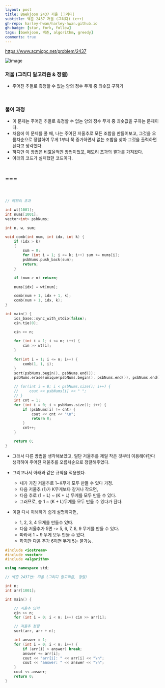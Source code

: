 ```yaml
---
layout: post
title: Baekjoon 2437 저울 (그리디)
subtitle: 백준 2437 저울 (그리디) (c++)
gh-repo: harley-hwan/harley-hwan.github.io
gh-badge: [star, fork, follow]
tags: [baekjoon, 백준, algorithm, greedy]
comments: true
---
```


https://www.acmicpc.net/problem/2437

![image](https://user-images.githubusercontent.com/68185569/133775215-3b6ccc8a-16ea-4782-9f0d-99c226d3c20b.png)




### 저울 (그리디 알고리즘 & 정렬)
+ 주어진 추들로 측정할 수 없는 양의 정수 무게 중 최솟값 구하기


​

### 풀이 과정

+ 이 문제는 주어진 추들로 측정할 수 없는 양의 정수 무게 중 최솟값을 구하는 문제이다.
+ 처음에 이 문제를 풀 때, 나는 주어진 저울추로 모든 조합을 만들어보고, 그것을 오름차순으로 정렬하여 무게 1부터 쭉 증가하면서 없는 조합을 찾아 그것을 출력하면 된다고 생각했다.
+ 하지만 이 방법은 비효율적인 방법이었꼬, 메모리 초과의 결과를 가져왔다.
+ 아래의 코드가 실패했던 코드이다.


​---
=======
​


```c++
// 메모리 초과

int wt[1001];
int nums[1001];
vector<int> psbNums;

int n, w, sum;

void comb(int num, int idx, int k) {
    if (idx > k)
    {
        sum = 0;
        for (int i = 1; i <= k; i++) sum += nums[i];
        psbNums.push_back(sum);
        return;
    }

    if (num > n) return;
    
    nums[idx] = wt[num];

    comb(num + 1, idx + 1, k);
    comb(num + 1, idx, k);
}

int main() {
    ios_base::sync_with_stdio(false);
    cin.tie(0);

    cin >> n;
    
    for (int i = 1; i <= n; i++) { 
        cin >> wt[i];
    }
    
    for(int i = 1; i <= n; i++) {
        comb(1, 1, i);
    }    
    sort(psbNums.begin(), psbNums.end());
    psbNums.erase(unique(psbNums.begin(), psbNums.end()), psbNums.end());

    // for(int i = 0; i < psbNums.size(); i++) {
    //     cout << psbNums[i] << " ";
    // }
    int cnt = 1;
    for (int i = 0; i < psbNums.size(); i++) {
        if (psbNums[i] != cnt) {
            cout << cnt << "\n";
            return 0;
        }
        cnt++;
    }

    return 0;
}
```



+ 그래서 다른 방법을 생각해보았고, 일단 저울추를 제일 작은 것부터 이용해야한다 생각하여 주어진 저울추를 오름차순으로 정렬해주었다.
+ 그리고나서 아래와 같은 규칙을 적용했다.
  
    + 내가 가진 저울추로 1~K무게 모두 만들 수 있다 가정.
    + 다음 저울추 (1)가 K무게보다 같거나 작으면,
    + 다음 추로 (1 + L) ~ (K + L) 무게를 모두 만들 수 있다.
    + 그러므로, 총 1 ~ (K + L)무게를 모두 만들 수 있다가 된다.

+ 이걸 다시 이해하기 쉽게 설명하자면, 
    + 1, 2, 3, 4 무게를 만들수 있따.
    + 다음 저울추가 5면 -> 5, 6, 7, 8, 9 무게를 만들 수 있다.
    + 따라서 1 ~ 9 무게 모두 만들 수 있다.
    + 하지만 다음 추가 6이면 무게 5는 불가능.



```c++
#include <iostream>
#include <vector>
#include <algorithm>

using namespace std;

// 백준 2437번: 저울 (그리디 알고리즘, 정렬)

int n;
int arr[1001];

int main() {

    // 저울추 입력
    cin >> n;
    for (int i = 0; i < n; i++) cin >> arr[i];

    // 저울추 정렬
    sort(arr, arr + n);

    int answer = 1;
    for (int i = 0; i < n; i++) {
        if (arr[i] > answer) break;
        answer += arr[i];
        cout << "arr[i]: " << arr[i] << "\n";
        cout << "answer: " << answer << "\n";
    }
    cout << answer;
    return 0;
}

```
